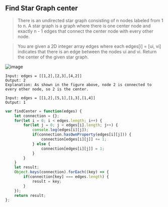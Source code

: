 ## Find Star Graph center

> There is an undirected star graph consisting of n nodes labeled from 1 to n. A star graph is a graph where there is one center node and exactly n - 1 edges that connect the center node with every other node.

> You are given a 2D integer array edges where each edges[i] = [ui, vi] indicates that there is an edge between the nodes ui and vi. Return the center of the given star graph.

![image](https://user-images.githubusercontent.com/11692119/116949810-e7e19e80-aca0-11eb-83b5-a84fc9c232cd.png)


```
Input: edges = [[1,2],[2,3],[4,2]]
Output: 2
Explanation: As shown in the figure above, node 2 is connected to every other node, so 2 is the center.
```

```
Input: edges = [[1,2],[5,1],[1,3],[1,4]]
Output: 1
```

```javascript
var findCenter = function(edges) {
    let connection = {};
    for(let i = 0; i < edges.length; i++) {
        for(let j = 0; j < edges[i].length; j++) {
            console.log(edges[i][j]);
            if(connection.hasOwnProperty(edges[i][j])) {
                connection[edges[i][j]] += 1;
            } else {
                connection[edges[i][j]] = 1;
            }
        }
    }
    let result;
    Object.keys(connection).forEach((key) => {
        if(connection[key] === edges.length) {
            result = key;
        }
    });
    return result;
};
```
